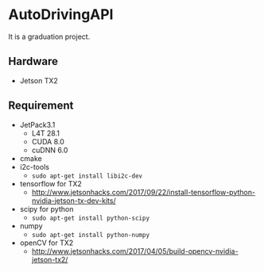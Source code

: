 # AutoDrivingAPI
It is a graduation project.

## Hardware
- Jetson TX2

## Requirement
- JetPack3.1
    - L4T 28.1
    - CUDA 8.0
    - cuDNN 6.0
- cmake
- i2c-tools
    - `sudo apt-get install libi2c-dev`
- tensorflow for TX2
    - http://www.jetsonhacks.com/2017/09/22/install-tensorflow-python-nvidia-jetson-tx-dev-kits/
- scipy for python
    - `sudo apt-get install python-scipy`
- numpy
    - `sudo apt-get install python-numpy`
- openCV for TX2
    - http://www.jetsonhacks.com/2017/04/05/build-opencv-nvidia-jetson-tx2/


